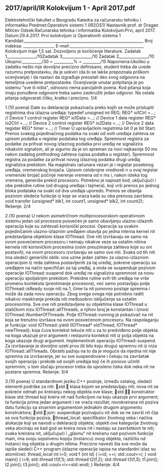 2017/april/IR Kolokvijum 1 - April 2017.pdf
--------------------------------------------------------------------------------


Elektrotehnički fakultet u Beogradu
Katedra za računarsku tehniku i informatiku
Predmet:Operativni sistemi 1 (IR2OS1)
Nastavnik:prof. dr Dragan Milićev
Odsek:Računarska tehnika i informatika
Kolokvijum:Prvi, april 2017.
Datum:29.4.2017.
Prvi kolokvijum iz Operativnih sistema 1
Kandidat:_____________________________________________________________
Broj indeksa: ________________  E-mail:______________________________________
Kolokvijum traje 1,5 sat. Dozvoljeno je korišćenje literature.
Zadatak 1_______________/10Zadatak 3_______________/10
Zadatak 2_______________/10
Ukupno:__________/30 = __________% = _________/15
Napomena:Ukoliko u zadatku nešto nije dovoljno precizno definisano, student treba da
uvede razumnu pretpostavku, da je uokviri (da bi se lakše prepoznala prilikom ocenjivanja) i
da   nastavi   da   izgrađuje   preostali   deo   svog   odgovora   na   temeljima   uvedene   pretpostavke.
Ocenjivanje unutar potpitanja je po sistemu "sve ili ništa", odnosno nema parcijalnih poena.
Kod pitanja koja imaju ponuđene odgovore treba samo zaokružiti jedan odgovor. Na ostala
pitanja odgovarati čitko, kratko i precizno.
1/4

1.(10 poena)
Date su deklaracije pokazivača preko kojih se može pristupiti registrima dva izlazna uređaja:
typedef unsigned int REG;
REG* io1Ctrl =...;   // Device 1 control register
REG* io1Data =...;   // Device 1 data register
REG* io2Ctrl =...;   // Device 2 control register
REG* io2Data =...;   // Device 2 data register
REG* timer =...;     // Timer
U upravljačkim registrima bit 0 je bit Start. Prenos svakog pojedinačnog podatka na svaki od
ovih uređaja zahteva se upisom podatka u registar podataka tog uređaja. Spremnost registra za
podatke za prihvat novog izlaznog podatka prvi uređaj ne signalizira nikakvim signalom, ali je
sigurno da je on spreman za novi najkasnije 50 ms nakon zadatog prethodnog zahteva (upisa
podatka u registar). Spremnost registra za podatke za prihvat novog izlaznog podatka drugi
uređaj signalizira prekidom.
Na magistralu računara vezan je i registar posebnog uređaja, vremenskog brojača. Upisom
celobrojne vrednosti n u ovaj registar vremenski brojač počinje merenje vremena od n ms i,
nakon isteka tog vremena, generiše prekid procesoru.
Potrebno je napisati kod, uključujući i obe prekidne rutine (od drugog uređaja i tajmera), koji
vrši prenos po jednog bloka podataka na svaki od dva uređaja uporedo. Prenos se obavlja
pozivom sledeće funkcije iz koje se vraća kada su oba prenosa završena:
void transfer (unsigned* blk1, int count1, unsigned* blk2, int count2);
Rešenje:
2/4

2.(10 poena)
U nekom asimetričnom multiprocesorskom operativnom sistemu jedan od procesora posvećen
je samo obavljanju ulazno-izlaznih operacija koje su zahtevali korisnički procesi. Operacije sa
svakim   pojedinčanim   ulazno-izlaznim   uređajem   obavlja   po   jedna   interna   kernel   nit
predstavljena objektom klase  IOThread. Ove niti izvršavaju se samo na ovom posvećenom
procesoru i nemaju nikakve veze sa ostalim nitima kernela niti korisničkim procesima (osim
preuzimanja zahteva koje su oni postavili); na ovom procesoru izvršavaju se samo ove niti.
Svaka od tih niti ima  sledeći generički oblik: ona uzme jedan zahtev za ulazno-izlaznom
operacijom iz reda zahteva postavljenih za taj uređaj, pokrene operaciju sa uređajem na način
specifičan za taj uređaj, a onda se suspenduje pozivom operacije  IOThread::suspend  dok
uređaj ne signalizira spremnost za novu operaciju spoljašnjim prekidom. Prekidne rutine svih
tih uređaja ne vrše promenu konteksta (preotimanje procesora), već samo postavljaju polje
IOThread::isReady  svoje niti na 1, čime ta nit ponovno postaje spremna i može da zada
novu   operaciju.   Zbog   svega   ovoga   nije   potrebno   raditi   nikakvo   maskiranje   prekida   niti
međusobno isključenje sa ostalim procesorima.
Sve   ove   niti   predstavljene   su   objektima   klase    IOThread    u   statičkom   nizu
IOThread::allThreads, a njihov broj je konstantan i iznosi IOThread::NumberOfThreads.
Polje IOThread::running je pokazivač na nit koja se trenutno izvršava na ovom posvećenom
procesoru. Na raspolaganju je funkcija:
void IOThread::yield (IOThread* oldThread, IOThread* newThread);
koja čuva kontekst tekuće niti u za to predviđeno polje objekta na koga ukazuje prvi argument
i restaurira kontekst niti iz polja objekta na koga ukazuje drugi argument.
Implementirati operaciju IOThread::suspend. Za izvršavanje je dovoljno uzeti prvu  (ili bilo
koju drugu) spremnu nit iz niza IOThread::allThreads. Obratiti pažnju na to da je moguće
da nijedna nit nije spremna za izvršavanje, jer su sve suspendovane i čekaju na završetak
svojih operacija i prekide od svojih uređaja koji će ih ponovo učiniti spremnim; u tom slučaju
procesor treba da uposleno čeka dok neka nit ne postane spremna.
Rešenje:
3/4

3.(10 poena)
U standardnom jeziku C++ postoje, između ostalog, sledeći elementi podrške za niti:
std::thread: klasa kojom se predstavljaju niti; nova nit se
pokreće odmah po kreiranju nekog objekta ove klase;
std::thread::thread: konstruktor klase std::thread koji kreira nit nad funkcijom
na koju ukazuje prvi argument; ta funkcija prima jedan argument i ne vraća rezultat;
novokreirana   nit   poziva   datu   funkciju   sa   stvarnim   argumentom   jednakim   drugom
argumentu konstruktora;
std::thread::join:   suspenduje   pozivajuću   nit   dok   se   ne   završi   nit   čija   se   ova
funkcija poziva;
thread_local:   specifikator   životnog   veka   i   načina   alokacije   koji   se   navodi   u
deklaraciji objekta; objekti ove kategorije životnog veka alociraju se kad god se kreira
nova nit i nestaju sa završetkom te niti; svaka kreirana nit, uključujući i „glavnu“ nit
kreiranu   nad   pozivom   funkcije  main,   ima   svoju   sopstvenu   kopiju   (instancu)   ovog
objekta, različitu od instanci tog objekta u drugim nitima.
Precizno  navesti šta sve može  da ispiše sledeći C++ program (izlazne operacije ispisa na
standardni izlaz su atomične):
thread_local int i=0;
void f (int id) {
  i=id;
  ++i;
  std::cout<<i;
}
void main() {
  i=9;
  std::thread t1(f,1);
  std::thread t2(f,2);
  std::thread t3(f,3);
  t1.join();
  t2.join();
  t3.join();
  std::cout<<i<<std::endl;
} 
Rešenje:
4/4